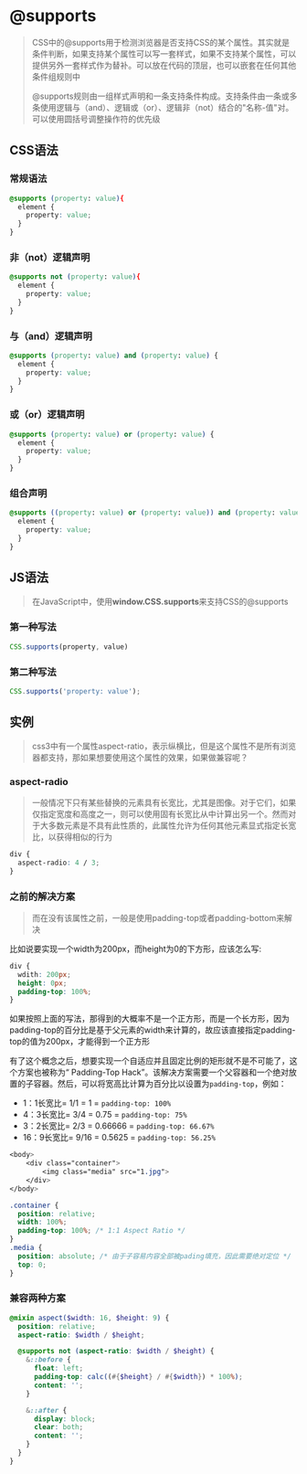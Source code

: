 # @supports

> CSS中的@supports用于检测浏览器是否支持CSS的某个属性。其实就是条件判断，如果支持某个属性可以写一套样式，如果不支持某个属性，可以提供另外一套样式作为替补。可以放在代码的顶层，也可以嵌套在任何其他条件组规则中
>
> @supports规则由一组样式声明和一条支持条件构成。支持条件由一条或多条使用逻辑与（and）、逻辑或（or）、逻辑非（not）结合的"名称-值"对。可以使用圆括号调整操作符的优先级

## CSS语法

### 常规语法

```css
@supports (property: value){
  element {
    property: value;
  }
}
```

### 非（not）逻辑声明

```css
@supports not (property: value){
  element {
    property: value;
  }
}
```

### 与（and）逻辑声明

```css
@supports (property: value) and (property: value) {
  element {
    property: value;
  }
}
```

### 或（or）逻辑声明

```css
@supports (property: value) or (property: value) {
  element {
    property: value;
  }
}
```

### 组合声明

```css
@supports ((property: value) or (property: value)) and (property: value) {
  element {
    property: value;
  }
}
```

## JS语法

> 在JavaScript中，使用**window.CSS.supports**来支持CSS的@supports

### 第一种写法

```js
CSS.supports(property, value)
```

### 第二种写法

```js
CSS.supports('property: value');
```

## 实例

> css3中有一个属性aspect-ratio，表示纵横比，但是这个属性不是所有浏览器都支持，那如果想要使用这个属性的效果，如果做兼容呢？

### aspect-radio

> 一般情况下只有某些替换的元素具有长宽比，尤其是图像。对于它们，如果仅指定宽度和高度之一，则可以使用固有长宽比从中计算出另一个。然而对于大多数元素是不具有此性质的，此属性允许为任何其他元素显式指定长宽比，以获得相似的行为

``` css
div {
  aspect-radio: 4 / 3;
}
```

### 之前的解决方案

> 而在没有该属性之前，一般是使用padding-top或者padding-bottom来解决

比如说要实现一个width为200px，而height为0的下方形，应该怎么写:

```css
div {
  wdith: 200px;
  height: 0px;
  padding-top: 100%;
}
```

如果按照上面的写法，那得到的大概率不是一个正方形，而是一个长方形，因为padding-top的百分比是基于父元素的width来计算的，故应该直接指定padding-top的值为200px，才能得到一个正方形

有了这个概念之后，想要实现一个自适应并且固定比例的矩形就不是不可能了，这个方案也被称为“ Padding-Top Hack”。该解决方案需要一个父容器和一个绝对放置的子容器。然后，可以将宽高比计算为百分比以设置为`padding-top`，例如：

- 1：1长宽比= 1/1 = 1 = `padding-top: 100%`
- 4：3长宽比= 3/4 = 0.75 = `padding-top: 75%`
- 3：2长宽比= 2/3 = 0.66666 = `padding-top: 66.67%`
- 16：9长宽比= 9/16 = 0.5625 = `padding-top: 56.25%`

```css
<body>
	<div class="container">
		<img class="media" src="1.jpg">
	</div>
</body>

.container {  
  position: relative;  
  width: 100%;  
  padding-top: 100%; /* 1:1 Aspect Ratio */ 
}  
.media {  
  position: absolute; /* 由于子容易内容全部被pading填充，因此需要绝对定位 */ 
  top: 0; 
}
```

### 兼容两种方案

```scss
@mixin aspect($width: 16, $height: 9) {
  position: relative;
  aspect-ratio: $width / $height;

  @supports not (aspect-ratio: $width / $height) {
    &::before {
      float: left;
      padding-top: calc((#{$height} / #{$width}) * 100%);
      content: '';
    }

    &::after {
      display: block;
      clear: both;
      content: '';
    }
  }
}
```

